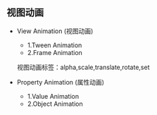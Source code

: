 ## 视图动画

- View Animation (视图动画)
    - 1.Tween Animation
    - 2.Frame Animation
    
    视图动画标签：alpha,scale,translate,rotate,set
    
- Property Animation (属性动画)
    - 1.Value Animation
    - 2.Object Animation
    

